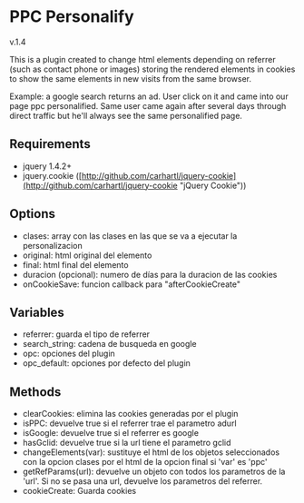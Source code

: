 PPC Personalify
===============

v.1.4

This is a plugin created to change html elements depending on referrer (such as contact phone or images) storing the rendered elements in cookies to show the same elements in new visits from the same browser.

Example: a google search returns an ad. User click on it and came into our page ppc personalified. Same user came again after several days through direct traffic but he'll always see the same personalified page.

## Requirements ##

- jquery 1.4.2+
- jquery.cookie ([http://github.com/carhartl/jquery-cookie](http://github.com/carhartl/jquery-cookie "jQuery Cookie"))
	
## Options ##
- clases:				array con las clases en las que se va a ejecutar la personalizacion
- original:				html original del elemento
- final:				html final del elemento
- duracion (opcional):	numero de días para la duracion de las cookies
- onCookieSave:			funcion callback para "afterCookieCreate"

## Variables ##
- referrer:				guarda el tipo de referrer
- search_string:		cadena de busqueda en google
- opc:					opciones del plugin
- opc_default:			opciones por defecto del plugin
	
## Methods ##
- clearCookies:			elimina las cookies generadas por el plugin
- isPPC:				devuelve true si el referrer trae el parametro adurl
- isGoogle:				devuelve true si el referrer es google
- hasGclid:				devuelve true si la url tiene el parametro gclid
- changeElements(var):	sustituye el html de los objetos seleccionados con la opcion clases por el html de la opcion final si 'var' es 'ppc'
- getRefParams(url):	devuelve un objeto con todos los parametros de la 'url'. Si no se pasa una url, devuelve los parametros del referrer.
- cookieCreate:			Guarda cookies

